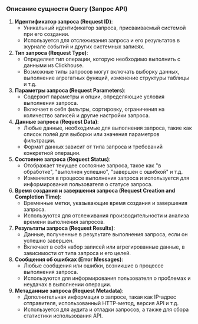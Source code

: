 ### Описание сущности Query (Запрос API)

1. **Идентификатор запроса (Request ID)**:
    * Уникальный идентификатор запроса, присваиваемый системой при его создании.
    * Используется для отслеживания запроса и его результатов в журнале событий и других системных записях.
2. **Тип запроса (Request Type)**:
    * Определяет тип операции, которую необходимо выполнить с данными из Clickhouse.
    * Возможные типы запросов могут включать выборку данных, выполнение агрегатных функций, изменение структуры таблицы и т.д.
3. **Параметры запроса (Request Parameters)**:
    * Содержит параметры и опции, определяющие условия выполнения запроса.
    * Включает в себя фильтры, сортировку, ограничения на количество записей и другие настройки запроса.
4. **Данные запроса (Request Data)**:
    * Любые данные, необходимые для выполнения запроса, такие как список полей для выборки или значения параметров фильтрации.
    * Формат данных зависит от типа запроса и требований конкретной операции.
5. **Состояние запроса (Request Status)**:
    * Отображает текущее состояние запроса, такое как "в обработке", "выполнен успешно", "завершен с ошибкой" и т.д.
    * Изменяется в процессе выполнения запроса и используется для информирования пользователя о статусе запроса.
6. **Время создания и завершения запроса (Request Creation and Completion Time)**:
    * Временные метки, указывающие время создания и завершения запроса.
    * Используются для отслеживания производительности и анализа времени выполнения запросов.
7. **Результаты запроса (Request Results)**:
    * Данные, полученные в результате выполнения запроса, если он успешно завершен.
    * Включает в себя набор записей или агрегированные данные, в зависимости от типа запроса и его целей.
8. **Сообщения об ошибках (Error Messages)**:
    * Любые сообщения или ошибки, возникшие в процессе выполнения запроса.
    * Используются для информирования пользователя о проблемах и неудачах в выполнении операции.
9. **Метаданные запроса (Request Metadata)**:
    * Дополнительная информация о запросе, такая как IP-адрес отправителя, использованный HTTP-метод, версия API и т.д.
    * Используется для аудита и отладки запросов, а также для сбора статистики использования API.